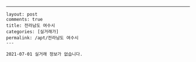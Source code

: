---
    layout: post
    comments: true
    title: 전라남도 여수시
    categories: [실거래가]
    permalink: /apt/전라남도 여수시
    ---

    2021-07-01 실거래 정보가 없습니다.

    